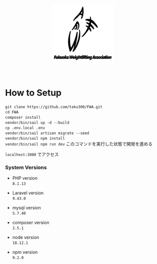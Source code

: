 <p align="center">
<a href=""><img src="/public/images/layout/logo_b.png" width="200" alt="福岡県ウエイトリフティング協会ロゴ"></a>
</p>
<br>

# How to Setup

`git clone https://github.com/taku300/FWA.git`  
`cd FWA`  
`composer install`  
`vendor/bin/sail up -d --build`  
`cp .env.local .env`  
`vendor/bin/sail artisan migrate --seed`  
`vendor/bin/sail npm install`  
`vendor/bin/sail npm run dev` このコマンドを実行した状態で開発を進める

`localhost:3000` でアクセス

### System Versions

* PHP version  
`8.1.13`

* Laravel version  
`9.43.0`

* mysql version  
`5.7.40`

* composer version  
`2.5.1`

* node version  
`18.12.1`

* npm version  
`9.2.0`
